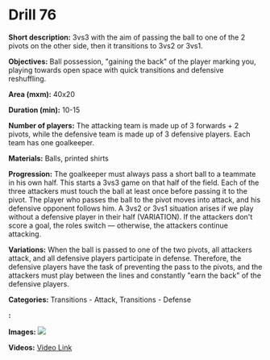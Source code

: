 # Drill 76

**Short description:**
3vs3 with the aim of passing the ball to one of the 2 pivots on the other side, then it transitions to 3vs2 or 3vs1.

**Objectives:**
Ball possession, "gaining the back" of the player marking you, playing towards open space with quick transitions and defensive reshuffling.

**Area (mxm):**
40x20

**Duration (min):**
10-15

**Number of players:**
The attacking team is made up of 3 forwards + 2 pivots, while the defensive team is made up of 3 defensive players. Each team has one goalkeeper.

**Materials:**
Balls, printed shirts

**Progression:**
The goalkeeper must always pass a short ball to a teammate in his own half. This starts a 3vs3 game on that half of the field. Each of the three attackers must touch the ball at least once before passing it to the pivot. The player who passes the ball to the pivot moves into attack, and his defensive opponent follows him. A 3vs2 or 3vs1 situation arises if we play without a defensive player in their half (VARIATION). If the attackers don't score a goal, the roles switch — otherwise, the attackers continue attacking.

**Variations:**
When the ball is passed to one of the two pivots, all attackers attack, and all defensive players participate in defense. Therefore, the defensive players have the task of preventing the pass to the pivots, and the attackers must play between the lines and constantly "earn the back" of the defensive players.

**Categories:**
Transitions - Attack, Transitions - Defense

**:**


**Images:**
![](https://www.coachingfutsal.com/\images\de8d97e6da2b42c4834334cfd2896ddc53bb0f36e94ed0e3f3248d31c03dcd1aea71ffa64bcf9d2ac57f89268d8b5e252bed1210c47b07f9bb31cc788e4538a84db20c1d6a04a.jpg)

**Videos:**
[Video Link](https://www.youtube.com/embed/4dPzkdFYEJc)

